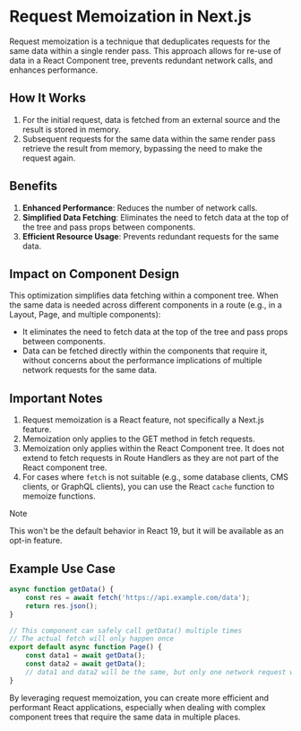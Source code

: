# Request Memoization in Next.js

Request memoization is a technique that deduplicates requests for the same data within a single render pass.
This approach allows for re-use of data in a React Component tree, prevents redundant network calls, and enhances performance.

## How It Works

1. For the initial request, data is fetched from an external source and the result is stored in memory.
2. Subsequent requests for the same data within the same render pass retrieve the result from memory, bypassing the need to make the request again.

## Benefits

1. **Enhanced Performance**: Reduces the number of network calls.
2. **Simplified Data Fetching**: Eliminates the need to fetch data at the top of the tree and pass props between components.
3. **Efficient Resource Usage**: Prevents redundant requests for the same data.

## Impact on Component Design

This optimization simplifies data fetching within a component tree.
When the same data is needed across different components in a route (e.g., in a Layout, Page, and multiple components):

-   It eliminates the need to fetch data at the top of the tree and pass props between components.
-   Data can be fetched directly within the components that require it, without concerns about the performance implications of multiple network requests for the same data.

## Important Notes

1. Request memoization is a React feature, not specifically a Next.js feature.
2. Memoization only applies to the GET method in fetch requests.
3. Memoization only applies within the React Component tree. It does not extend to fetch requests in Route Handlers as they are not part of the React component tree.
4. For cases where `fetch` is not suitable (e.g., some database clients, CMS clients, or GraphQL clients), you can use the React `cache` function to memoize functions.

> [!NOTE]
> This won't be the default behavior in React 19, but it will be available as an opt-in feature.

## Example Use Case

```jsx
async function getData() {
    const res = await fetch('https://api.example.com/data');
    return res.json();
}

// This component can safely call getData() multiple times
// The actual fetch will only happen once
export default async function Page() {
    const data1 = await getData();
    const data2 = await getData();
    // data1 and data2 will be the same, but only one network request was made
}
```

By leveraging request memoization, you can create more efficient and performant React applications, especially when dealing with complex component trees that require the same data in multiple places.
